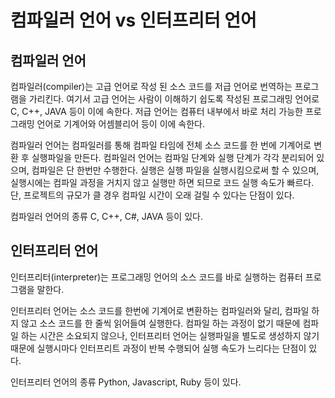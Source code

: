 # 컴파일러 언어 vs 인터프리터 언어

## 컴파일러 언어
컴파일러(compiler)는 고급 언어로 작성 된 소스 코드를 저급 언어로 번역하는 프로그램을 가리킨다. 여기서 고급 언어는 사람이 이해하기 쉽도록 작성된 프로그래밍 언어로 C, C++, JAVA 등이 이에 속한다. 저급 언어는 컴퓨터 내부에서 바로 처리 가능한 프로그래밍 언어로 기계어와 어셈블리어 등이 이에 속한다.

컴파일러 언어는 컴파일러를 통해 컴파일 타임에 전체 소스 코드를 한 번에 기계어로 변환 후 실행파일을 만든다. 컴파일러 언어는 컴파일 단계와 실행 단계가 각각 분리되어 있으며, 컴파일은 단 한번만 수행한다. 실행은 실행 파일을 실행시킴으로써 할 수 있으며, 실행시에는 컴파일 과정을 거치지 않고 실행만 하면 되므로 코드 실행 속도가 빠르다. 단, 프로젝트의 규모가 클 경우 컴파일 시간이 오래 걸릴 수 있다는 단점이 있다.

컴파일러 언어의 종류
C, C++, C#, JAVA 등이 있다.

## 인터프리터 언어
인터프리터(interpreter)는 프로그래밍 언어의 소스 코드를 바로 실행하는 컴퓨터 프로그램을 말한다.

인터프리터 언어는 소스 코드를 한번에 기계어로 변환하는 컴파일러와 달리, 컴파일 하지 않고 소스 코드를 한 줄씩 읽어들여 실행한다. 컴파일 하는 과정이 없기 때문에 컴파일 하는 시간은 소요되지 않으나, 인터프리터 언어는 실행파일을 별도로 생성하지 않기 때문에 실행시마다 인터프리트 과정이 반복 수행되어 실행 속도가 느리다는 단점이 있다.

인터프리터 언어의 종류
Python, Javascript, Ruby 등이 있다.